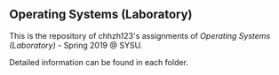 ## Operating Systems (Laboratory)

This is the repository of chhzh123's assignments of *Operating Systems (Laboratory)* - Spring 2019 @ SYSU.

Detailed information can be found in each folder.